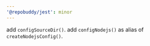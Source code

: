 ```yaml
---
'@repobuddy/jest': minor
---
```


add `configSourceDir()`.
add `configNodejs()` as alias of `createNodejsConfig()`.
